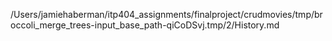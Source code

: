/Users/jamiehaberman/itp404_assignments/finalproject/crudmovies/tmp/broccoli_merge_trees-input_base_path-qiCoDSvj.tmp/2/History.md